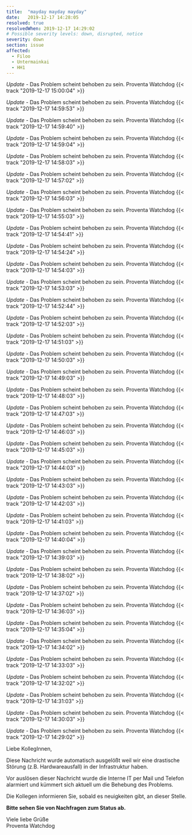 ```yaml
---
title:  "mayday mayday mayday"
date:   2019-12-17 14:28:05
resolved: true
resolvedWhen: 2019-12-17 14:29:02
# Possible severity levels: down, disrupted, notice
severity: down
section: issue
affected:
  - Filoo
  - Untermainkai
  - HH1
---
```

<!-- update -->
*Update* - Das Problem scheint behoben zu sein. Proventa Watchdog {{< track "2019-12-17 15:00:04" >}}

*Update* - Das Problem scheint behoben zu sein. Proventa Watchdog {{< track "2019-12-17 14:59:53" >}}

*Update* - Das Problem scheint behoben zu sein. Proventa Watchdog {{< track "2019-12-17 14:59:40" >}}

*Update* - Das Problem scheint behoben zu sein. Proventa Watchdog {{< track "2019-12-17 14:59:04" >}}

*Update* - Das Problem scheint behoben zu sein. Proventa Watchdog {{< track "2019-12-17 14:58:03" >}}

*Update* - Das Problem scheint behoben zu sein. Proventa Watchdog {{< track "2019-12-17 14:57:02" >}}

*Update* - Das Problem scheint behoben zu sein. Proventa Watchdog {{< track "2019-12-17 14:56:03" >}}

*Update* - Das Problem scheint behoben zu sein. Proventa Watchdog {{< track "2019-12-17 14:55:03" >}}

*Update* - Das Problem scheint behoben zu sein. Proventa Watchdog {{< track "2019-12-17 14:54:41" >}}

*Update* - Das Problem scheint behoben zu sein. Proventa Watchdog {{< track "2019-12-17 14:54:24" >}}

*Update* - Das Problem scheint behoben zu sein. Proventa Watchdog {{< track "2019-12-17 14:54:03" >}}

*Update* - Das Problem scheint behoben zu sein. Proventa Watchdog {{< track "2019-12-17 14:53:03" >}}

*Update* - Das Problem scheint behoben zu sein. Proventa Watchdog {{< track "2019-12-17 14:52:44" >}}

*Update* - Das Problem scheint behoben zu sein. Proventa Watchdog {{< track "2019-12-17 14:52:03" >}}

*Update* - Das Problem scheint behoben zu sein. Proventa Watchdog {{< track "2019-12-17 14:51:03" >}}

*Update* - Das Problem scheint behoben zu sein. Proventa Watchdog {{< track "2019-12-17 14:50:03" >}}

*Update* - Das Problem scheint behoben zu sein. Proventa Watchdog {{< track "2019-12-17 14:49:03" >}}

*Update* - Das Problem scheint behoben zu sein. Proventa Watchdog {{< track "2019-12-17 14:48:03" >}}

*Update* - Das Problem scheint behoben zu sein. Proventa Watchdog {{< track "2019-12-17 14:47:03" >}}

*Update* - Das Problem scheint behoben zu sein. Proventa Watchdog {{< track "2019-12-17 14:46:03" >}}

*Update* - Das Problem scheint behoben zu sein. Proventa Watchdog {{< track "2019-12-17 14:45:03" >}}

*Update* - Das Problem scheint behoben zu sein. Proventa Watchdog {{< track "2019-12-17 14:44:03" >}}

*Update* - Das Problem scheint behoben zu sein. Proventa Watchdog {{< track "2019-12-17 14:43:03" >}}

*Update* - Das Problem scheint behoben zu sein. Proventa Watchdog {{< track "2019-12-17 14:42:03" >}}

*Update* - Das Problem scheint behoben zu sein. Proventa Watchdog {{< track "2019-12-17 14:41:03" >}}

*Update* - Das Problem scheint behoben zu sein. Proventa Watchdog {{< track "2019-12-17 14:40:04" >}}

*Update* - Das Problem scheint behoben zu sein. Proventa Watchdog {{< track "2019-12-17 14:39:03" >}}

*Update* - Das Problem scheint behoben zu sein. Proventa Watchdog {{< track "2019-12-17 14:38:02" >}}

*Update* - Das Problem scheint behoben zu sein. Proventa Watchdog {{< track "2019-12-17 14:37:02" >}}

*Update* - Das Problem scheint behoben zu sein. Proventa Watchdog {{< track "2019-12-17 14:36:03" >}}

*Update* - Das Problem scheint behoben zu sein. Proventa Watchdog {{< track "2019-12-17 14:35:04" >}}

*Update* - Das Problem scheint behoben zu sein. Proventa Watchdog {{< track "2019-12-17 14:34:02" >}}

*Update* - Das Problem scheint behoben zu sein. Proventa Watchdog {{< track "2019-12-17 14:33:03" >}}

*Update* - Das Problem scheint behoben zu sein. Proventa Watchdog {{< track "2019-12-17 14:32:02" >}}

*Update* - Das Problem scheint behoben zu sein. Proventa Watchdog {{< track "2019-12-17 14:31:03" >}}

*Update* - Das Problem scheint behoben zu sein. Proventa Watchdog {{< track "2019-12-17 14:30:03" >}}

*Update* - Das Problem scheint behoben zu sein. Proventa Watchdog {{< track "2019-12-17 14:29:02" >}}

Liebe KollegInnen,

Diese Nachricht wurde automatisch ausgelößt weil wir eine drastische Störung (z.B. Hardwareausfall) in der Infrastruktur haben.

Vor auslösen dieser Nachricht wurde die Interne IT per Mail und Telefon alarmiert und kümmert sich aktuell um die Behebung des Problems.

Die Kollegen informieren Sie, sobald es neuigkeiten gibt, an dieser Stelle.

**Bitte sehen Sie von Nachfragen zum Status ab.**

Viele liebe Grüße  
Proventa Watchdog
